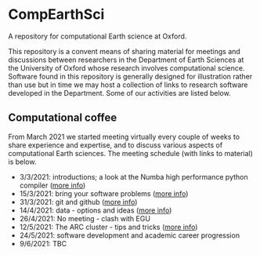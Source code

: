 # CompEarthSci

A repository for computational Earth science at Oxford. 

This repository is a convent means of sharing material for meetings and discussions between 
researchers in the Department of Earth Sciences at the University of Oxford whose research 
involves computational science. Software found in this repository is generally designed for
illustration rather than use but in time we may host a collection of links to research software
developed in the Department. Some of our activities are listed below.

## Computational coffee

From March 2021 we started meeting virtually every couple of weeks to share experience and
expertise, and to discuss various aspects of computational Earth sciences. The meeting
schedule (with links to material) is below.

* 3/3/2021: introductions; a look at the Numba high performance python compiler ([more info](./coffee-2021-03-03.md))
* 15/3/2021: bring your software problems ([more info](./coffee-2021-03-15.md))
* 31/3/2021: git and github ([more info](./coffee-2021-03-31.md))
* 14/4/2021: data - options and ideas ([more info](./coffee-2021-04-14.md))
* 26/4/2021: No meeting - clash with EGU
* 12/5/2021: The ARC cluster - tips and tricks ([more info](../coffee-2021-05-12))
* 24/5/2021: software development and academic career progression
* 9/6/2021: TBC
